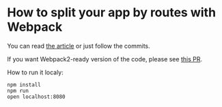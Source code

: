 # How to split your app by routes with Webpack

You can read [the article](https://medium.com/@somebody32/how-to-split-your-apps-by-routes-with-webpack-36b7a8a6231#.dy38h6mqr) or just follow the commits.

If you want Webpack2-ready version of the code, please see [this PR](https://github.com/somebody32/splitting-apps-by-routes-with-webpack/pull/1).

How to run it localy:

```
npm install
npm run
open localhost:8080
```
